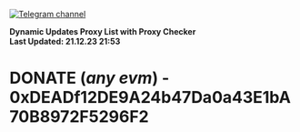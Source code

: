 [![Telegram channel](https://img.shields.io/endpoint?url=https://runkit.io/damiankrawczyk/telegram-badge/branches/master?url=https://t.me/n4z4v0d)](https://t.me/n4z4v0d) 

**Dynamic Updates Proxy List with Proxy Checker**  
**Last Updated: 21.12.23 21:53**

# DONATE (_any evm_) - 0xDEADf12DE9A24b47Da0a43E1bA70B8972F5296F2
